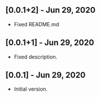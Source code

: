 ## [0.0.1+2] - Jun 29, 2020

* Fixed README.md

## [0.0.1+1] - Jun 29, 2020

* Fixed description.

## [0.0.1] - Jun 29, 2020

* Initial version.
